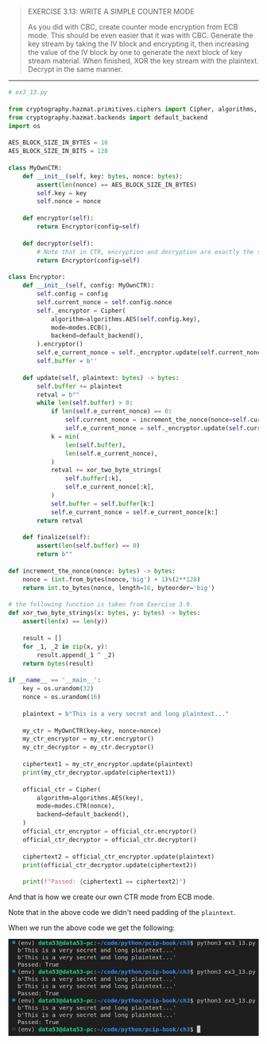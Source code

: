> EXERCISE 3.13: WRITE A SIMPLE COUNTER MODE 
> 
> As you did with CBC, create counter mode encryption from ECB mode. This 
> should be even easier that it was with CBC. Generate the key stream 
> by taking the IV block and encrypting it, then increasing the value of 
> the IV block by one to generate the next block of key stream material. When 
> finished, XOR the key stream with the plaintext. Decrypt in the same manner. 

--------------------------------

```python
# ex3_13.py 

from cryptography.hazmat.primitives.ciphers import Cipher, algorithms, modes
from cryptography.hazmat.backends import default_backend
import os 

AES_BLOCK_SIZE_IN_BYTES = 16
AES_BLOCK_SIZE_IN_BITS = 128

class MyOwnCTR:
    def __init__(self, key: bytes, nonce: bytes): 
        assert(len(nonce) == AES_BLOCK_SIZE_IN_BYTES)
        self.key = key 
        self.nonce = nonce 

    def encryptor(self): 
        return Encryptor(config=self) 
    
    def decryptor(self): 
        # Note that in CTR, encryption and decryption are exactly the same operations. 
        return Encryptor(config=self)
    
class Encryptor: 
    def __init__(self, config: MyOwnCTR):  
        self.config = config 
        self.current_nonce = self.config.nonce
        self._encryptor = Cipher(
            algorithm=algorithms.AES(self.config.key), 
            mode=modes.ECB(), 
            backend=default_backend(),
        ).encryptor()
        self.e_current_nonce = self._encryptor.update(self.current_nonce)
        self.buffer = b''

    def update(self, plaintext: bytes) -> bytes: 
        self.buffer += plaintext
        retval = b""  
        while len(self.buffer) > 0:
            if len(self.e_current_nonce) == 0: 
                self.current_nonce = increment_the_nonce(nonce=self.current_nonce)
                self.e_current_nonce = self._encryptor.update(self.current_nonce)
            k = min(
                len(self.buffer), 
                len(self.e_current_nonce),
            )
            retval += xor_two_byte_strings(
                self.buffer[:k],
                self.e_current_nonce[:k],
            )
            self.buffer = self.buffer[k:]
            self.e_current_nonce = self.e_current_nonce[k:]
        return retval
    
    def finalize(self): 
        assert(len(self.buffer) == 0)
        return b"" 

def increment_the_nonce(nonce: bytes) -> bytes: 
    nonce = (int.from_bytes(nonce,'big') + 1)%(2**128)
    return int.to_bytes(nonce, length=16, byteorder='big')

# the following function is taken from Exercise 3.9. 
def xor_two_byte_strings(x: bytes, y: bytes) -> bytes: 
    assert(len(x) == len(y))
    
    result = []
    for _1, _2 in zip(x, y): 
        result.append(_1 ^ _2)
    return bytes(result)

if __name__ == '__main__': 
    key = os.urandom(32) 
    nonce = os.urandom(16) 

    plaintext = b"This is a very secret and long plaintext..."

    my_ctr = MyOwnCTR(key=key, nonce=nonce) 
    my_ctr_encryptor = my_ctr.encryptor()
    my_ctr_decryptor = my_ctr.decryptor()

    ciphertext1 = my_ctr_encryptor.update(plaintext)
    print(my_ctr_decryptor.update(ciphertext1))

    official_ctr = Cipher(
        algorithm=algorithms.AES(key), 
        mode=modes.CTR(nonce),
        backend=default_backend(),
    )
    official_ctr_encryptor = official_ctr.encryptor()
    official_ctr_decryptor = official_ctr.decryptor()

    ciphertext2 = official_ctr_encryptor.update(plaintext) 
    print(official_ctr_decryptor.update(ciphertext2))

    print(f"Passed: {ciphertext1 == ciphertext2}")
```

And that is how we create our own CTR mode from ECB mode. 

Note that in the above code we didn't need padding of the `plaintext`.

When we run the above code we get the following: 

<img src="ex3_13_fig1.png">